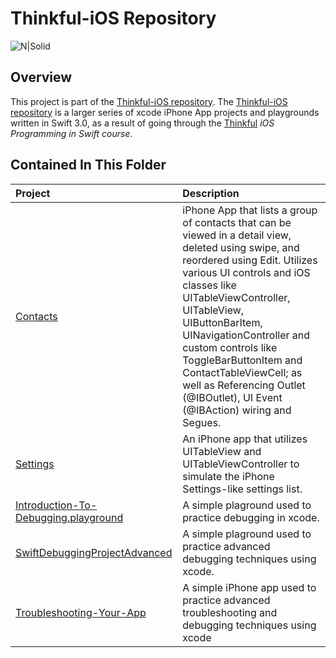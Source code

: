 # Thinkful-iOS Repository 

![N|Solid](https://cldup.com/vkMWNVd08U.png)

## Overview
This project is part of the [Thinkful-iOS repository][thinkful_ios_repro]. The [Thinkful-iOS repository][thinkful_ios_repro] is a larger series of xcode iPhone App projects and playgrounds written in Swift 3.0, as a result of going through the [Thinkful][thinkful] _iOS Programming in Swift course_.

## Contained In This Folder

| Project        | Description | 
|:-------------|:-------------|
| [Contacts][contacts]      | iPhone App that lists a group of contacts that can be viewed in a detail view, deleted using swipe, and reordered using Edit. Utilizes various UI controls and  iOS classes like UITableViewController, UITableView, UIButtonBarItem, UINavigationController and custom controls like ToggleBarButtonItem and ContactTableViewCell; as well as Referencing Outlet (@IBOutlet), UI Event (@IBAction) wiring and Segues. |
| [Settings][settings]      |  An iPhone app that utilizes UITableView and UITableViewController to simulate the iPhone Settings-like settings list. |
| [Introduction-To-Debugging.playground][debugging]      | A simple plaground used to practice debugging in xcode. |
| [SwiftDebuggingProjectAdvanced][debugging_advanced] | A simple plaground used to practice advanced debugging techniques using xcode. |
| [Troubleshooting-Your-App][troubleshooting] | A simple iPhone app used to practice advanced troubleshooting and debugging techniques using xcode |


   [thinkful]: <http://thinkful.com>
   [thinkful_ios_repro]:<https://github.com/gangelo/Thinkful-iOS>
   
   [contacts]: <https://github.com/gangelo/Thinkful-iOS/tree/master/Unit%2003/Lesson%2003/Contacts>
   [settings]: <https://github.com/gangelo/Thinkful-iOS/tree/master/Unit%2003/Lesson%2003/Settings>
   [debugging]: <https://github.com/gangelo/Thinkful-iOS/tree/master/Unit%2003/Lesson%2003/Introduction-To-Debugging.playground>
   [debugging_advanced]: <https://github.com/gangelo/Thinkful-iOS/tree/master/Unit%2003/Lesson%2003/SwiftDebuggingProjectAdvanced>
   [troubleshooting]: <https://github.com/gangelo/Thinkful-iOS/tree/master/Unit%2003/Lesson%2003/Troubleshooting-Your-App>
